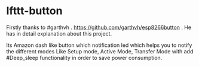 # Ifttt-button
Firstly thanks to #garthvh . https://github.com/garthvh/esp8266button . 
He has in detail explanation about this project. 

Its Amazon dash like button which notification led which helps you to notify the different modes Like Setup mode, Active Mode, Transfer Mode with add #Deep_sleep functionality in order to save power consumption. 
 

